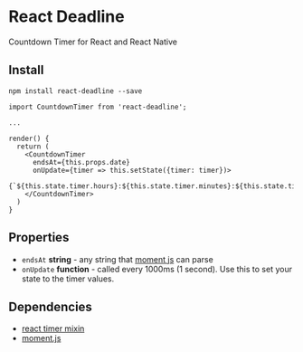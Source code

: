 # React Deadline

Countdown Timer for React and React Native

## Install
`npm install react-deadline --save`

```
import CountdownTimer from 'react-deadline';

...

render() {
  return (
    <CountdownTimer
      endsAt={this.props.date}
      onUpdate={timer => this.setState({timer: timer})>
      {`${this.state.timer.hours}:${this.state.timer.minutes}:${this.state.timer.seconds}`}
    </CountdownTimer>
  )
}
```

## Properties

- `endsAt` __string__ - any string that [moment js](http://momentjs.com/) can parse
- `onUpdate` __function__ - called every 1000ms (1 second). Use this to set your state to the timer values.

## Dependencies
- [react timer mixin](https://github.com/reactjs/react-timer-mixin)
- [moment.js](http://momentjs.com)
